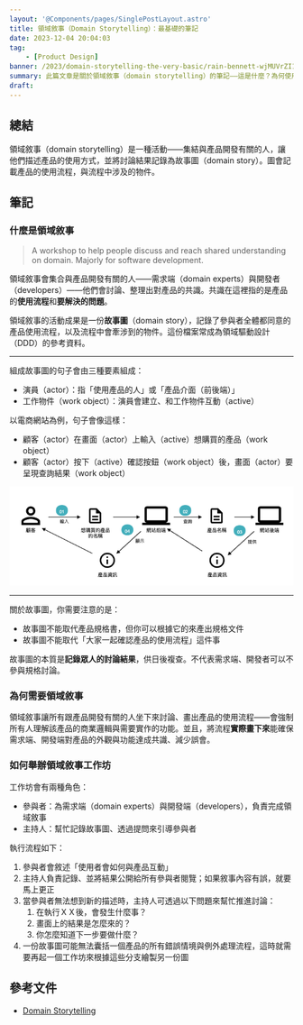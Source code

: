 ```yaml
---
layout: '@Components/pages/SinglePostLayout.astro'
title: 領域敘事（Domain Storytelling）：最基礎的筆記
date: 2023-12-04 20:04:03
tag:
	- [Product Design]
banner: /2023/domain-storytelling-the-very-basic/rain-bennett-wjMUVrZI1p4-unsplash.jpg
summary: 此篇文章是關於領域敘事（domain storytelling）的筆記——這是什麼？為何使用？如何進行？
draft: 
---
```


## 總結

領域敘事（domain storytelling）是一種活動——集結與產品開發有關的人，讓他們描述產品的使用方式，並將討論結果記錄為故事圖（domain story）。圖會記載產品的使用流程，與流程中涉及的物件。

## 筆記

### 什麼是領域敘事

> A workshop to help people discuss and reach shared understanding on domain. Majorly for software development.

領域敘事會集合與產品開發有關的人——需求端（domain experts）與開發者（developers）——他們會討論、整理出對產品的共識。共識在這裡指的是產品的**使用流程**和**要解決的問題**。

領域敘事的活動成果是一份**故事圖**（domain story），記錄了參與者全體都同意的產品使用流程，以及流程中會牽涉到的物件。這份檔案常成為領域驅動設計（DDD）的參考資料。

---

組成故事圖的句子會由三種要素組成：

- 演員（actor）：指「使用產品的人」或「產品介面（前後端）」
- 工作物件（work object）：演員會建立、和工作物件互動（active）

以電商網站為例，句子會像這樣：

- 顧客（actor）在畫面（actor）上輸入（active）想購買的產品（work object）
- 顧客（actor）按下（active）確認按鈕（work object）後，畫面（actor）要呈現查詢結果（work object）

![example of e-shop domain story](/2023/domain-storytelling-the-very-basic/eshop-domain-story-example.png)

---

關於故事圖，你需要注意的是：

- 故事圖不能取代產品規格書，但你可以根據它的來產出規格文件
- 故事圖不能取代「大家一起確認產品的使用流程」這件事

故事圖的本質是**記錄眾人的討論結果**，供日後複查。不代表需求端、開發者可以不參與規格討論。

### 為何需要領域敘事

領域敘事讓所有跟產品開發有關的人坐下來討論、畫出產品的使用流程——會強制所有人理解該產品的商業邏輯與需要實作的功能。並且，將流程**實際畫下來**能確保需求端、開發端對產品的外觀與功能達成共識、減少誤會。

### 如何舉辦領域敘事工作坊

工作坊會有兩種角色：

- 參與者：為需求端（domain experts）與開發端（developers），負責完成領域敘事
- 主持人：幫忙記錄故事圖、透過提問來引導參與者

執行流程如下：

1. 參與者會敘述「使用者會如何與產品互動」
2. 主持人負責記錄、並將結果公開給所有參與者閱覽；如果敘事內容有誤，就要馬上更正
3. 當參與者無法想到新的描述時，主持人可透過以下問題來幫忙推進討論：
   1. 在執行ＸＸ後，會發生什麼事？
   2. 畫面上的結果是怎麼來的？
   3. 你怎麼知道下一步要做什麼？
4. 一份故事圖可能無法囊括一個產品的所有錯誤情境與例外處理流程，這時就需要再起一個工作坊來根據這些分支繪製另一份圖

## 參考文件

- [Domain Storytelling](https://domainstorytelling.org/)
